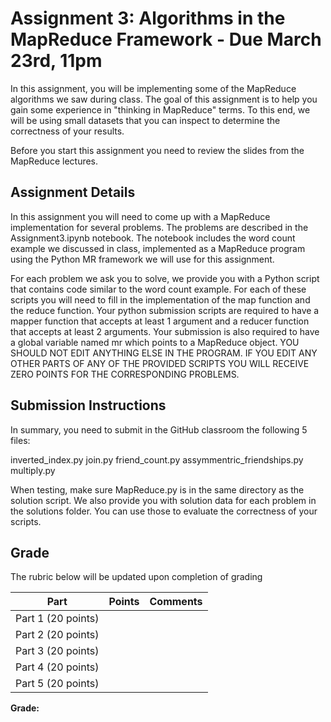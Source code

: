 # Assignment 3: Algorithms in the MapReduce Framework - Due March 23rd, 11pm 


In this assignment, you will be implementing some of the MapReduce algorithms we saw during class. The goal of this assignment is to help you gain some experience in "thinking in MapReduce" terms. To this end, we will be using small datasets that you can inspect to determine the correctness of your results. 

Before you start this assignment you need to review the slides from the MapReduce lectures.



## Assignment Details
In this assignment you will need to come up with a MapReduce implementation for several problems.  The problems are described in the Assignment3.ipynb notebook. The notebook includes the word count example we discussed in class, implemented as a MapReduce program using the Python MR framework we will use for this assignment.

For each problem we ask you to solve, we provide you with a Python script that contains code similar to the word count example. For each of these scripts you will need to fill in the implementation of the map function and the reduce function. Your python submission scripts are required to have a mapper function that accepts at least 1 argument and a reducer function that accepts at least 2 arguments. Your submission is also required to have a global variable named mr which points to a MapReduce object. YOU SHOULD NOT EDIT ANYTHING ELSE IN THE PROGRAM. IF YOU EDIT ANY OTHER PARTS OF ANY OF THE PROVIDED SCRIPTS YOU WILL RECEIVE ZERO POINTS FOR THE CORRESPONDING PROBLEMS.

## Submission Instructions

In summary, you need to submit in the GitHub classroom the following 5 files:

inverted_index.py
join.py
friend_count.py
assymmentric_friendships.py
multiply.py

When testing, make sure MapReduce.py is in the same directory as the solution script. We also provide you with solution data for each problem in the solutions folder. You can use those to evaluate the correctness of your scripts.

## Grade 
The rubric below will be updated upon completion of grading 

<table>
  <thead>
    <tr>
      <th>Part</th>
      <th>Points</th>
      <th>Comments</th>
    </tr>
  </thead>
  <tbody>
    <tr>
      <td>Part 1 (20 points)</td>
      <td></td>
      <td></td>
    </tr>
    <tr>
      <td>Part 2  (20 points) </td>
      <td></td>
      <td></td>
    </tr>
    <tr>
      <td>Part 3  (20 points) </td>
      <td></td>
      <td></td>
    </tr>
     <tr>
      <td>Part 4  (20 points) </td>
      <td></td>
      <td></td>
    </tr>
     </tr>
     <tr>
      <td>Part 5  (20 points) </td>
      <td></td>
      <td></td>
    </tr>
  </tbody>
</table>

**Grade:**  
